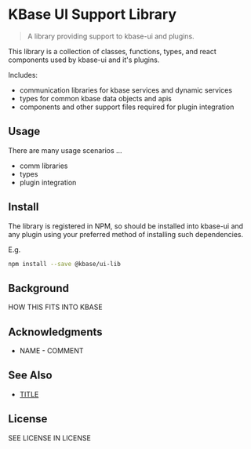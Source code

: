 # KBase UI Support Library

> A library providing support to kbase-ui and plugins.

This library is a collection of classes, functions, types, and react components used by kbase-ui and it's plugins.

Includes:

- communication libraries for kbase services and dynamic services
- types for common kbase data objects and apis
- components and other support files required for plugin integration

## Usage

There are many usage scenarios ...

- comm libraries
- types
- plugin integration

## Install

The library is registered in NPM, so should be installed into kbase-ui and any plugin using your preferred method of installing such dependencies.

E.g.

```bash
npm install --save @kbase/ui-lib
```

## Background

HOW THIS FITS INTO KBASE

## Acknowledgments

- NAME - COMMENT

## See Also

- [TITLE](URL)

## License

SEE LICENSE IN LICENSE
